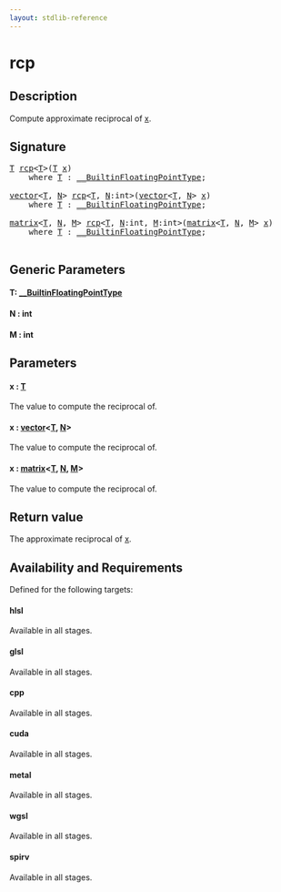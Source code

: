 ```yaml
---
layout: stdlib-reference
---
```


# rcp

## Description

Compute approximate reciprocal of <span class='code'><a href="rcp.html#decl-x" class="code_param">x</a></span>.



## Signature 

<pre>
<a href="rcp.html#typeparam-T" class="code_type">T</a> <a href="rcp.html">rcp</a>&lt;<a href="rcp.html#typeparam-T" class="code_type">T</a>&gt;(<a href="rcp.html#typeparam-T" class="code_type">T</a> <a href="rcp.html#decl-x" class="code_param">x</a>)
    <span class='code_keyword'>where</span> <a href="rcp.html#typeparam-T" class="code_type">T</a> : <a href="index.html" class="code_type">__BuiltinFloatingPointType</a>;

<a href="index.html" class="code_type">vector</a>&lt;<a href="rcp.html#typeparam-T" class="code_type">T</a>, <a href="rcp.html#decl-N" class="code_var">N</a>&gt; <a href="rcp.html">rcp</a>&lt;<a href="rcp.html#typeparam-T" class="code_type">T</a>, <a href="rcp.html#decl-N" class="code_var">N</a>:<span class="code_keyword">int</span>&gt;(<a href="index.html" class="code_type">vector</a>&lt;<a href="rcp.html#typeparam-T" class="code_type">T</a>, <a href="rcp.html#decl-N" class="code_var">N</a>&gt; <a href="rcp.html#decl-x" class="code_param">x</a>)
    <span class='code_keyword'>where</span> <a href="rcp.html#typeparam-T" class="code_type">T</a> : <a href="index.html" class="code_type">__BuiltinFloatingPointType</a>;

<a href="index.html" class="code_type">matrix</a>&lt;<a href="rcp.html#typeparam-T" class="code_type">T</a>, <a href="rcp.html#decl-N" class="code_var">N</a>, <a href="rcp.html#decl-M" class="code_var">M</a>&gt; <a href="rcp.html">rcp</a>&lt;<a href="rcp.html#typeparam-T" class="code_type">T</a>, <a href="rcp.html#decl-N" class="code_var">N</a>:<span class="code_keyword">int</span>, <a href="rcp.html#decl-M" class="code_var">M</a>:<span class="code_keyword">int</span>&gt;(<a href="index.html" class="code_type">matrix</a>&lt;<a href="rcp.html#typeparam-T" class="code_type">T</a>, <a href="rcp.html#decl-N" class="code_var">N</a>, <a href="rcp.html#decl-M" class="code_var">M</a>&gt; <a href="rcp.html#decl-x" class="code_param">x</a>)
    <span class='code_keyword'>where</span> <a href="rcp.html#typeparam-T" class="code_type">T</a> : <a href="index.html" class="code_type">__BuiltinFloatingPointType</a>;

</pre>

## Generic Parameters

####  <a id="typeparam-T"></a>T: [\_\_BuiltinFloatingPointType](../interfaces/0_builtinfloatingpointtype-029hm/index)
####  <a id="decl-N"></a>N  : int
####  <a id="decl-M"></a>M  : int

## Parameters

####  <a id="decl-x"></a>x  : [T](rcp#typeparam-T)
The value to compute the reciprocal of.

####  <a id="decl-x"></a>x  : [vector](../types/vector/index)\<[T](../types/vector/index#typeparam-T), [N](../types/vector/index#decl-N)\>
The value to compute the reciprocal of.

####  <a id="decl-x"></a>x  : [matrix](../types/matrix/index)\<[T](../types/matrix/t-0), [N](../types/matrix/index#decl-N), [M](../types/matrix/index#decl-M)\>
The value to compute the reciprocal of.


## Return value
The approximate reciprocal of <span class='code'><a href="rcp.html#decl-x" class="code_param">x</a></span>.


## Availability and Requirements

Defined for the following targets:

#### hlsl
Available in all stages.

#### glsl
Available in all stages.

#### cpp
Available in all stages.

#### cuda
Available in all stages.

#### metal
Available in all stages.

#### wgsl
Available in all stages.

#### spirv
Available in all stages.




